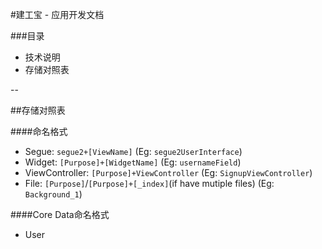 #建工宝 - 应用开发文档


###目录

- 技术说明 
- 存储对照表

--

##存储对照表

####命名格式
- Segue: `segue2+[ViewName]` (Eg: `segue2UserInterface`)
- Widget: `[Purpose]+[WidgetName]` (Eg: `usernameField`)
- ViewController: `[Purpose]+ViewController` (Eg: `SignupViewController`)
- File: `[Purpose]`/`[Purpose]+[_index]`(if have mutiple files) (Eg: `Background_1`)

####Core Data命名格式
- User 
